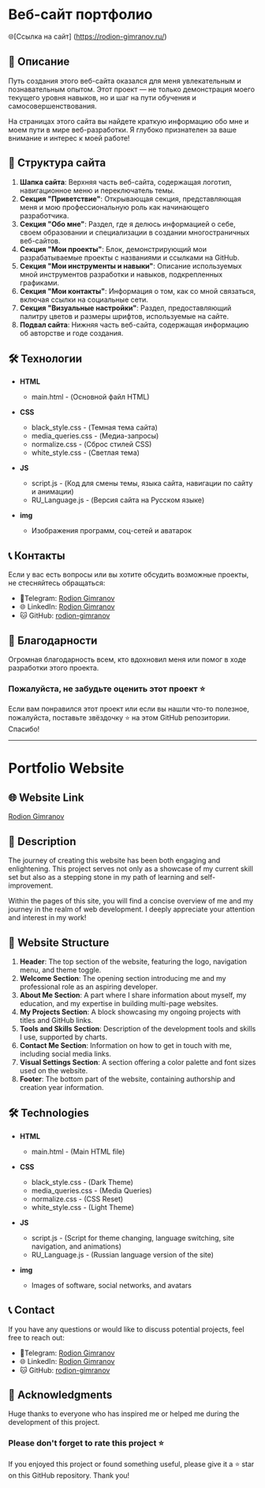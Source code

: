 # Веб-сайт портфолио

🌐[Ссылка на сайт] (https://rodion-gimranov.ru/)

## 📜 Описание

Путь создания этого веб-сайта оказался для меня увлекательным и познавательным опытом. Этот проект — не только демонстрация моего текущего уровня навыков, но и шаг на пути обучения и самосовершенствования.

На страницах этого сайта вы найдете краткую информацию обо мне и моем пути в мире веб-разработки. Я глубоко признателен за ваше внимание и интерес к моей работе!

## 📌 Структура сайта

1. **Шапка сайта**: Верхняя часть веб-сайта, содержащая логотип, навигационное меню и переключатель темы.
2. **Секция "Приветствие"**: Открывающая секция, представляющая меня и мою профессиональную роль как начинающего разработчика.
3. **Секция "Обо мне"**: Раздел, где я делюсь информацией о себе, своем образовании и специализации в создании многостраничных веб-сайтов.
4. **Секция "Мои проекты"**: Блок, демонстрирующий мои разрабатываемые проекты с названиями и ссылками на GitHub.
5. **Секция "Мои инструменты и навыки"**: Описание используемых мной инструментов разработки и навыков, подкрепленных графиками.
6. **Секция "Мои контакты"**: Информация о том, как со мной связаться, включая ссылки на социальные сети.
7. **Секция "Визуальные настройки"**: Раздел, предоставляющий палитру цветов и размеры шрифтов, используемые на сайте.
8. **Подвал сайта**: Нижняя часть веб-сайта, содержащая информацию об авторстве и годе создания.

## 🛠 Технологии

- **HTML**
  - main.html - (Основной файл HTML)

- **CSS**
  - black_style.css - (Темная тема сайта)
  - media_queries.css - (Медиа-запросы)
  - normalize.css - (Сброс стилей CSS)
  - white_style.css - (Светлая тема)

- **JS**
  - script.js - (Код для смены темы, языка сайта, навигации по сайту и анимации)
  - RU_Language.js - (Версия сайта на Русском языке)

- **img**
  - Изображения программ, соц-сетей и аватарок

## 📞 Контакты

Если у вас есть вопросы или вы хотите обсудить возможные проекты, не стесняйтесь обращаться:

- 📱Telegram: [Rodion Gimranov](https://t.me/RodionGimranov)
- 🌐 LinkedIn: [Rodion Gimranov](https://www.linkedin.com/in/rodiongimranov/)
- 🐱 GitHub: [rodion-gimranov](https://github.com/RodionGimranov)

## 🙏 Благодарности

Огромная благодарность всем, кто вдохновил меня или помог в ходе разработки этого проекта.

### Пожалуйста, не забудьте оценить этот проект ⭐

Если вам понравился этот проект или если вы нашли что-то полезное, пожалуйста, поставьте звёздочку ⭐ на этом GitHub репозитории. Спасибо!

   ---

# Portfolio Website

## 🌐 Website Link
[Rodion Gimranov](https://rodion-gimranov.ru/)

## 📜 Description

The journey of creating this website has been both engaging and enlightening. This project serves not only as a showcase of my current skill set but also as a stepping stone in my path of learning and self-improvement.

Within the pages of this site, you will find a concise overview of me and my journey in the realm of web development. I deeply appreciate your attention and interest in my work!


## 📌 Website Structure

1. **Header**: The top section of the website, featuring the logo, navigation menu, and theme toggle.
2. **Welcome Section**: The opening section introducing me and my professional role as an aspiring developer.
3. **About Me Section**: A part where I share information about myself, my education, and my expertise in building multi-page websites.
4. **My Projects Section**: A block showcasing my ongoing projects with titles and GitHub links.
5. **Tools and Skills Section**: Description of the development tools and skills I use, supported by charts.
6. **Contact Me Section**: Information on how to get in touch with me, including social media links.
7. **Visual Settings Section**: A section offering a color palette and font sizes used on the website.
8. **Footer**: The bottom part of the website, containing authorship and creation year information.

## 🛠 Technologies

- **HTML**
  - main.html - (Main HTML file)

- **CSS**
  - black_style.css - (Dark Theme)
  - media_queries.css - (Media Queries)
  - normalize.css - (CSS Reset)
  - white_style.css - (Light Theme)

- **JS**
  - script.js - (Script for theme changing, language switching, site navigation, and animations)
  - RU_Language.js - (Russian language version of the site)

- **img**
  - Images of software, social networks, and avatars

## 📞 Contact

If you have any questions or would like to discuss potential projects, feel free to reach out:

- 📱Telegram: [Rodion Gimranov](https://t.me/RodionGimranov)
- 🌐 LinkedIn: [Rodion Gimranov](https://www.linkedin.com/in/rodiongimranov/)
- 🐱 GitHub: [rodion-gimranov](https://github.com/RodionGimranov)

## 🙏 Acknowledgments

Huge thanks to everyone who has inspired me or helped me during the development of this project.

### Please don't forget to rate this project ⭐

If you enjoyed this project or found something useful, please give it a ⭐ star on this GitHub repository. Thank you!
